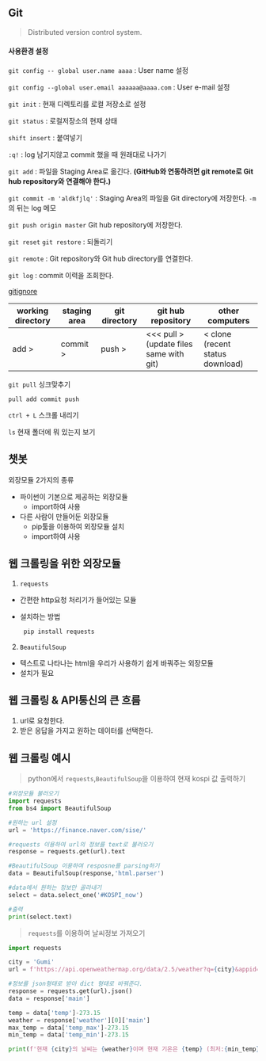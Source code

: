 ## Git

> Distributed version control system.

#### 사용환경 설정

`git config -- global user.name aaaa` : User name 설정 

`git config --global user.email aaaaaa@aaaa.com` : User e-mail 설정

`git init` : 현재 디렉토리를 로컬 저장소로 설정

`git status` : 로컬저장소의 현재 상태

`shift insert` : 붙여넣기

`:q!` : log 남기지않고 commit 했을 때 원래대로 나가기

`git add` : 파일을 Staging Area로 옮긴다. **(GitHub와 연동하려면 git remote로 Git hub repository와 연결해야 한다.)**

`git commit -m 'aldkfjlq'` : Staging Area의 파일을 Git directory에 저장한다.  `-m`의 뒤는 log 메모

`git push origin master` Git hub repository에 저장한다.

`git reset` `git restore` : 되돌리기

`git remote` : Git repository와 Git hub directory를 연결한다.

`git log` : commit 이력을 조회한다.

[gitignore](http://gitignore.io)

| working directory | staging area | git directory | git hub repository                           | other computers                        |
| ----------------- | ------------ | ------------- | -------------------------------------------- | -------------------------------------- |
| add >             | commit >     | push >        | <<< pull ><br />(update files same with git) | < clone <br />(recent status download) |



`git pull` 싱크맞추기



`pull add commit push`

`ctrl + L` 스크롤 내리기

`ls` 현재 폴더에 뭐 있는지 보기





## 챗봇



외장모듈 2가지의 종류

* 파이썬이 기본으로 제공하는 외장모듈
  * import하여 사용
* 다른 사람이 만들어둔 외장모듈
  * pip툴을 이용하여 외장모듈 설치
  * import하여 사용





## 웹 크롤링을 위한 외장모듈

1. `requests`

* 간편한 http요청 처리기가 들어있는 모듈

* 설치하는 방법

  ```python
   pip install requests
  ```



2. `BeautifulSoup`

* 텍스트로 나타나는 html을 우리가 사용하기 쉽게 바꿔주는 외장모듈
* 설치가 필요



## 웹 크롤링 & API통신의 큰 흐름

1. url로 요청한다.
2. 받은 응답을 가지고 원하는 데이터를 선택한다.



## 웹 크롤링 예시

> python에서 `requests`,`BeautifulSoup`을 이용하여 현재 kospi 값 출력하기

```python 
#외장모듈 불러오기
import requests
from bs4 import BeautifulSoup

#원하는 url 설정
url = 'https://finance.naver.com/sise/'

#requests 이용하여 url의 정보를 text로 불러오기
response = requests.get(url).text

#BeautifulSoup 이용하여 resposne를 parsing하기
data = BeautifulSoup(response,'html.parser')

#data에서 원하는 정보만 골라내기
select = data.select_one('#KOSPI_now')

#출력
print(select.text)

```



> `requests`를 이용하여 날씨정보 가져오기

```python
import requests

city = 'Gumi'
url = f'https://api.openweathermap.org/data/2.5/weather?q={city}&appid={key}'

#정보를 json형태로 받아 dict 형태로 바꿔준다.
response = requests.get(url).json()
data = response['main']

temp = data['temp']-273.15
weather = response['weather'][0]['main']
max_temp = data['temp_max']-273.15
min_temp = data['temp_min']-273.15

print(f'현재 {city}의 날씨는 {weather}이며 현재 기온은 {temp} (최저:{min_temp} / 최고:{max_temp})입니다')
```

